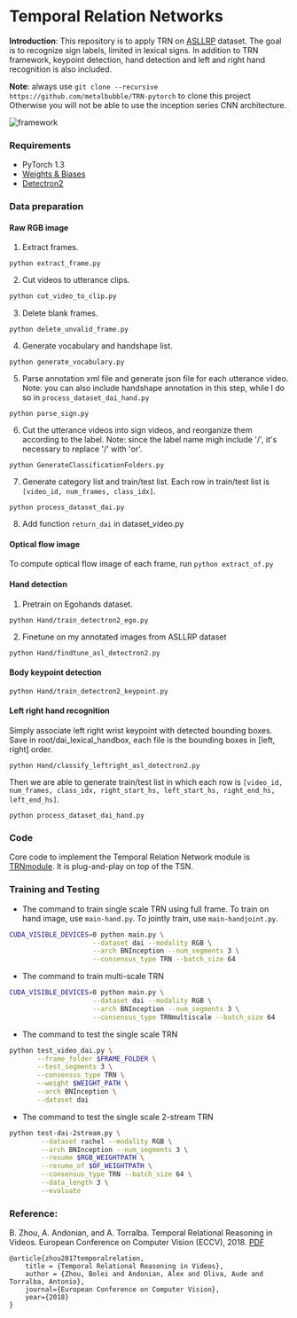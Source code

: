 # Temporal Relation Networks
**Introduction**: This repository is to apply TRN on [ASLLRP](http://dev1.cs.rutgers.edu:3000/dai/s/dai) dataset. The goal is to recognize sign labels, limited in lexical signs. In addition to TRN framework, keypoint detection, hand detection and left and right hand recognition is also included. 

**Note**: always use `git clone --recursive https://github.com/metalbubble/TRN-pytorch` to clone this project
Otherwise you will not be able to use the inception series CNN architecture.

![framework](http://relation.csail.mit.edu/framework_trn.png)
### Requirements
- PyTorch 1.3
- [Weights & Biases](https://www.wandb.com/)
- [Detectron2](https://github.com/facebookresearch/detectron2)
### Data preparation
#### Raw RGB image 
1. Extract frames.
```
python extract_frame.py
```
2. Cut videos to utterance clips. 
```bash
python cut_video_to_clip.py
```
3. Delete blank frames.
```
python delete_unvalid_frame.py
```
4. Generate vocabulary and handshape list.
```
python generate_vocabulary.py
```
5. Parse annotation xml file and generate json file for each utterance video. Note: you can also include handshape annotation in this step, while I do so in `process_dataset_dai_hand.py`
```
python parse_sign.py
```
6. Cut the utterance videos into sign videos, and reorganize them according to the label. Note: since the label name migh include '/', it's necessary to replace '/' with 'or'.
```
python GenerateClassificationFolders.py
```
7. Generate category list and train/test list. Each row in train/test list is `[video_id, num_frames, class_idx]`.
```
python process_dataset_dai.py
```
8. Add function `return_dai` in dataset_video.py

#### Optical flow image
To compute optical flow image of each frame, run `python extract_of.py`


#### Hand detection

1. Pretrain on Egohands dataset. 
```
python Hand/train_detectron2_ego.py
```
2. Finetune on my annotated images from ASLLRP dataset
```
python Hand/findtune_asl_detectron2.py
```
#### Body keypoint detection
```
python Hand/train_detectron2_keypoint.py
```
#### Left right hand recognition
Simply associate left right wrist keypoint with detected bounding boxes. Save in root/dai_lexical_handbox, each file is the bounding boxes in [left, right] order.
```
python Hand/classify_leftright_asl_detectron2.py
```
Then we are able to generate train/test list in which each row is  `[video_id, num_frames, class_idx, right_start_hs, left_start_hs, right_end_hs, left_end_hs]`.
```
python process_dataset_dai_hand.py
```
### Code

Core code to implement the Temporal Relation Network module is [TRNmodule](TRNmodule.py). It is plug-and-play on top of the TSN.

### Training and Testing

* The command to train single scale TRN using full frame. To train on hand image, use `main-hand.py`. To jointly train, use `main-handjoint.py`.

```bash
CUDA_VISIBLE_DEVICES=0 python main.py \
                     --dataset dai --modality RGB \
                     --arch BNInception --num_segments 3 \
                     --consensus_type TRN --batch_size 64 
```

* The command to train multi-scale TRN
```bash
CUDA_VISIBLE_DEVICES=0 python main.py \
                     --dataset dai --modality RGB \
                     --arch BNInception --num_segments 3 \
                     --consensus_type TRNmultiscale --batch_size 64 
```

* The command to test the single scale TRN

```bash
python test_video_dai.py \
       --frame_folder $FRAME_FOLDER \
       --test_segments 3 \
       --consensus_type TRN \
       --weight $WEIGHT_PATH \
       --arch BNInception \
       --dataset dai
```

* The command to test the single scale 2-stream TRN

```bash
python test-dai-2stream.py \
        --dataset rachel --modality RGB \
        --arch BNInception --num_segments 3 \
        --resume $RGB_WEIGHTPATH \
        --resume_of $OF_WEIGHTPATH \
        --consensus_type TRN --batch_size 64 \
        --data_length 3 \
        --evaluate
```

### Reference:
B. Zhou, A. Andonian, and A. Torralba. Temporal Relational Reasoning in Videos. European Conference on Computer Vision (ECCV), 2018. [PDF](https://arxiv.org/pdf/1711.08496.pdf)
```
@article{zhou2017temporalrelation,
    title = {Temporal Relational Reasoning in Videos},
    author = {Zhou, Bolei and Andonian, Alex and Oliva, Aude and Torralba, Antonio},
    journal={European Conference on Computer Vision},
    year={2018}
}
```


